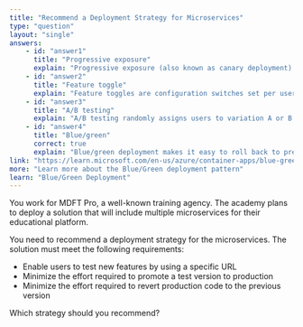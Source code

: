 ```yaml
---
title: "Recommend a Deployment Strategy for Microservices"
type: "question"
layout: "single"
answers:
    - id: "answer1"
      title: "Progressive exposure"
      explain: "Progressive exposure (also known as canary deployment) gradually routes users to new versions, but it doesn't typically use specific URLs for testing and doesn't optimize for easy promotion or rollback as required."
    - id: "answer2"
      title: "Feature toggle"
      explain: "Feature toggles are configuration switches set per user or user group, not linked to specific URLs. Users have no control over feature enablement as these are managed by administrators. They also don't provide the easy promotion path or rollback capabilities required in the scenario."
    - id: "answer3"
      title: "A/B testing"
      explain: "A/B testing randomly assigns users to variation A or B. Users cannot control which version they see by visiting a specific URL. It's primarily focused on comparing different versions to gather metrics about user behavior and preferences, rather than providing an efficient deployment strategy with easy promotion and rollback capabilities."
    - id: "answer4"
      title: "Blue/green"
      correct: true
      explain: "Blue/green deployment makes it easy to roll back to previous versions and provides specific URLs for testing new features, meeting all the requirements of the scenario."
link: "https://learn.microsoft.com/en-us/azure/container-apps/blue-green-deployment"
more: "Learn more about the Blue/Green deployment pattern"
learn: "Blue/Green Deployment"
---
```

You work for MDFT Pro, a well-known training agency. The academy plans to deploy a solution that will include multiple microservices for their educational platform.

You need to recommend a deployment strategy for the microservices. The solution must meet the following requirements:
* Enable users to test new features by using a specific URL
* Minimize the effort required to promote a test version to production
* Minimize the effort required to revert production code to the previous version

Which strategy should you recommend?
